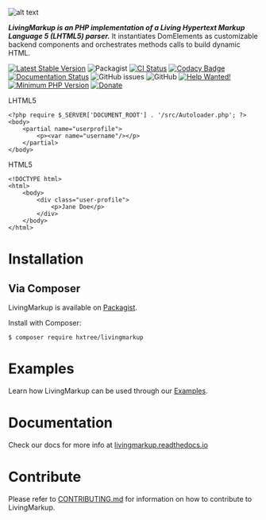 ![alt text](https://github.com/hxtree/LivingMarkup/raw/master/docs/logo/392x100.jpg "LivingMarkup")

***LivingMarkup is an PHP implementation of a Living Hypertext Markup Language 5 (LHTML5) parser.*** 
It instantiates DomElements as customizable backend components and orchestrates methods calls to build dynamic HTML.

[![Latest Stable Version](https://img.shields.io/packagist/v/hxtree/livingmarkup.svg?style=flat-square)](https://packagist.org/packages/hxtree/livingmarkup)
![Packagist](https://img.shields.io/packagist/dt/hxtree/livingmarkup)
[![CI Status](https://github.com/hxtree/livingMarkup/workflows/CI/badge.svg)](https://github.com/hxtree/livingMarkup/actions)
[![Codacy Badge](https://api.codacy.com/project/badge/Grade/bfc76aaebde44a7fa239963e54883755)](https://app.codacy.com/manual/hxtree/LivingMarkup?utm_source=github.com&utm_medium=referral&utm_content=hxtree/LivingMarkup&utm_campaign=Badge_Grade_Dashboard)
[![Documentation Status](https://readthedocs.org/projects/livingmarkup/badge/?version=latest)](https://livingmarkup.readthedocs.io/en/latest/?badge=latest)
![GitHub issues](https://img.shields.io/github/issues/hxtree/livingMarkup)
![GitHub](https://img.shields.io/github/license/hxtree/livingMarkup)
[![Help Wanted!](https://img.shields.io/badge/help-wanted-brightgreen.svg?style=flat "Please Help Us")](https://github.com/hxtree/LivingMarkup/blob/master/.github/workflows/CONTRIBUTING.md)
[![Minimum PHP Version](https://img.shields.io/badge/php-%3E%3D%207.2-8892BF.svg?style=flat-square)](https://php.net/)
[![Donate](https://img.shields.io/badge/Donate-PayPal-green.svg)](https://paypal.me/hxtree)

LHTML5
```
<?php require $_SERVER['DOCUMENT_ROOT'] . '/src/Autoloader.php'; ?>
<body>
    <partial name="userprofile">
        <p><var name="username"/></p>
    </partial>
</body>
```
HTML5
```
<!DOCTYPE html>
<html>
    <body>
        <div class="user-profile">
            <p>Jane Doe</p>
        </div>
    </body>
</html>
```

# Installation

## Via Composer
LivingMarkup is available on [Packagist](https://packagist.org/packages/hxtree/livingMarkup).

Install with Composer:
```shell script
$ composer require hxtree/livingmarkup
```

# Examples
Learn how LivingMarkup can be used through our [Examples](https://github.com/hxtree/LivingMarkup/blob/master/examples/README.md).

# Documentation
Check our docs for more info at [livingmarkup.readthedocs.io](https://livingmarkup.readthedocs.io)

# Contribute

Please refer to [CONTRIBUTING.md](https://github.com/hxtree/LivingMarkup/blob/master/.github/workflows/CONTRIBUTING.md) for 
information on how to contribute to LivingMarkup.